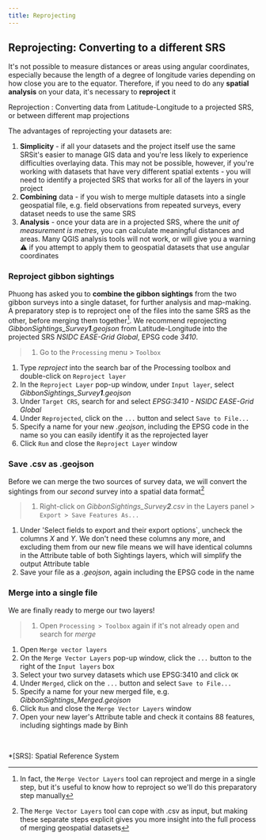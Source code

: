 ```yaml
---
title: Reprojecting
---
```


## Reprojecting: Converting to a different SRS

It's not possible to measure distances or areas using angular coordinates, especially because the length of a degree of longitude varies depending on how close you are to the equator.  Therefore, if you need to do any **spatial analysis** on your data, it's necessary to **reproject** it

Reprojection
: Converting data from Latitude-Longitude to a projected SRS, or between different map projections

The advantages of reprojecting your datasets are:
1. **Simplicity** - if all your datasets and the project itself use the same SRSit's easier to manage GIS data and you're less likely to experience difficulties overlaying data.  This may not be possible, however, if you're working with datasets that have very different spatial extents - you will need to identify a projected SRS that works for all of the layers in your project
2. **Combining** data - if you wish to merge multiple datasets into a single geospatial file, e.g. field observations from repeated surveys, every dataset needs to use the same SRS 
3. **Analysis** - once your data are in a projected SRS, where the *unit of measurement is metres*, you can calculate meaningful distances and areas.  Many QGIS analysis tools will not work, or will give you a warning :warning: if you attempt to apply them to geospatial datasets that use angular coordinates

### Reproject gibbon sightings

Phuong has asked you to **combine the gibbon sightings** from the two gibbon surveys into a single dataset, for further analysis and map-making.  A preparatory step is to reproject one of the files into the same SRS as the other, before merging them together[^1].  We recommend reprojecting *GibbonSightings_Survey**1**.geojson* from Latitude-Longitude into the projected SRS *NSIDC EASE-Grid Global*, EPSG code *3410*.


> 1. Go to the `Processing` menu > `Toolbox`
1. Type *reproject* into the search bar of the Processing toolbox and double-click on `Reproject layer`
2. In the `Reproject Layer` pop-up window, under `Input layer`, select *GibbonSightings_Survey**1**.geojson*
3. Under `Target CRS`, search for and select *EPSG:3410 - NSIDC EASE-Grid Global*
4. Under `Reprojected`, click on the `...` button and select `Save to File...`
5. Specify a name for your new *.geojson*, including the EPSG code in the name so you can easily identify it as the reprojected layer
6. Click `Run` and close the `Reproject Layer` window


### Save .csv as .geojson

Before we can merge the two sources of survey data, we will convert the sightings from our *second* survey into a spatial data format[^2]

> 1. Right-click on *GibbonSightings_Survey**2**.csv* in the Layers panel > `Export > Save Features As...`
1. Under 'Select fields to export and their export options`, uncheck the columns *X* and *Y*.  We don't need these columns any more, and excluding them from our new file means we will have identical columns in the Attribute table of both Sightings layers, which will simplify the output Attribute table 
2. Save your file as a *.geojson*, again including the EPSG code in the name


### Merge into a single file
We are finally ready to merge our two layers!

> 1. Open `Processing > Toolbox` again if it's not already open and search for *merge*
1. Open `Merge vector layers`
2. On the `Merge Vector Layers` pop-up window, click the `...` button to the right of the `Input layers` box
3. Select your two survey datasets which use EPSG:3410 and click `OK`
4. Under `Merged`, click on the `...` button and select `Save to File...`
5. Specify a name for your new merged file, e.g. *GibbonSightings_Merged.geojson*
6. Click `Run` and close the `Merge Vector Layers` window
7. Open your new layer's Attribute table and check it contains 88 features, including sightings made by Binh


<!-- ### Final QGIS exercise
Are your layers all correctly aligned? -->

<!-- ### Optional
Identify and fix SRS errors in provided dataset e.g. wrong CRS applied -->

<br>

[^1]: In fact, the `Merge Vector Layers` tool can reproject and merge in a single step, but it's useful to know how to reproject so we'll do this preparatory step manually
[^2]: The `Merge Vector Layers` tool can cope with .csv as input, but making these separate steps explicit gives you more insight into the full process of merging geospatial datasets

*[SRS]: Spatial Reference System
